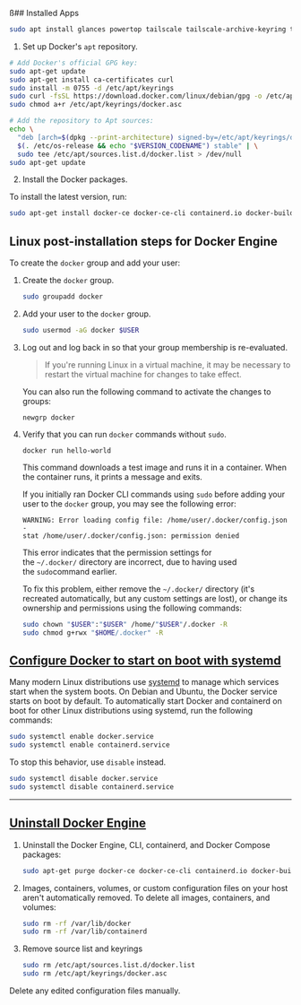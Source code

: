 ß## Installed Apps

```sh
sudo apt install glances powertop tailscale tailscale-archive-keyring tree
```

1. Set up Docker's `apt` repository.

```bash
# Add Docker's official GPG key:
sudo apt-get update
sudo apt-get install ca-certificates curl
sudo install -m 0755 -d /etc/apt/keyrings
sudo curl -fsSL https://download.docker.com/linux/debian/gpg -o /etc/apt/keyrings/docker.asc
sudo chmod a+r /etc/apt/keyrings/docker.asc

# Add the repository to Apt sources:
echo \
  "deb [arch=$(dpkg --print-architecture) signed-by=/etc/apt/keyrings/docker.asc] https://download.docker.com/linux/debian \
  $(. /etc/os-release && echo "$VERSION_CODENAME") stable" | \
  sudo tee /etc/apt/sources.list.d/docker.list > /dev/null
sudo apt-get update
```

2. Install the Docker packages.

To install the latest version, run:

```sh
sudo apt-get install docker-ce docker-ce-cli containerd.io docker-buildx-plugin docker-compose-plugin
```


## Linux post-installation steps for Docker Engine

To create the `docker` group and add your user:

1. Create the `docker` group.
    
    ```sh
    sudo groupadd docker
    ```
    
2. Add your user to the `docker` group.
    
    ```sh
    sudo usermod -aG docker $USER
    ```
    
3. Log out and log back in so that your group membership is re-evaluated.
    
    > If you're running Linux in a virtual machine, it may be necessary to restart the virtual machine for changes to take effect.
    
    You can also run the following command to activate the changes to groups:
    
    ```console
    newgrp docker
    ```
    
4. Verify that you can run `docker` commands without `sudo`.
    
    ```console
    docker run hello-world
    ```
    
    This command downloads a test image and runs it in a container. When the container runs, it prints a message and exits.
    
    If you initially ran Docker CLI commands using `sudo` before adding your user to the `docker` group, you may see the following error:
    
    ```none
    WARNING: Error loading config file: /home/user/.docker/config.json -
    stat /home/user/.docker/config.json: permission denied
    ```
    
    This error indicates that the permission settings for the `~/.docker/` directory are incorrect, due to having used the `sudo`command earlier.
    
    To fix this problem, either remove the `~/.docker/` directory (it's recreated automatically, but any custom settings are lost), or change its ownership and permissions using the following commands:
    
    ```sh
    sudo chown "$USER":"$USER" /home/"$USER"/.docker -R
    sudo chmod g+rwx "$HOME/.docker" -R
    ```
    

## [Configure Docker to start on boot with systemd](https://docs.docker.com/engine/install/linux-postinstall/#configure-docker-to-start-on-boot-with-systemd)

Many modern Linux distributions use [systemd](https://systemd.io/) to manage which services start when the system boots. On Debian and Ubuntu, the Docker service starts on boot by default. To automatically start Docker and containerd on boot for other Linux distributions using systemd, run the following commands:

```sh
sudo systemctl enable docker.service
sudo systemctl enable containerd.service
```

To stop this behavior, use `disable` instead.

```sh
sudo systemctl disable docker.service
sudo systemctl disable containerd.service
```

---

## [Uninstall Docker Engine](https://docs.docker.com/engine/install/debian/#uninstall-docker-engine)

1. Uninstall the Docker Engine, CLI, containerd, and Docker Compose packages:
    
    ```sh
    sudo apt-get purge docker-ce docker-ce-cli containerd.io docker-buildx-plugin docker-compose-plugin docker-ce-rootless-extras
    ```
    
2. Images, containers, volumes, or custom configuration files on your host aren't automatically removed. To delete all images, containers, and volumes:
    
    ```sh
    sudo rm -rf /var/lib/docker
    sudo rm -rf /var/lib/containerd
    ```
    
3. Remove source list and keyrings
    
    ```sh
    sudo rm /etc/apt/sources.list.d/docker.list
    sudo rm /etc/apt/keyrings/docker.asc
    ```
    

Delete any edited configuration files manually.